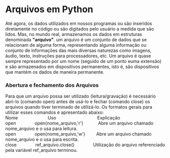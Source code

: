 # Arquivos em Python

Até agora, os dados utilizados em nossos programas ou são inseridos diretamente no código ou são digitados pelo usuário a medida que são lidos. 
Mas, no mundo real, armazenamos os dados em estruturas denominada **"arquivo"**.  um arquivo é um conjunto de dados que se relacionam de alguma forma, representando alguma informação ou conjunto de informações das mais diversas naturezas como imagens, áudio, texto, instruções para processadores, etc.
Um arquivo é quase sempre representado por um nome (seguido de um ponto euma extensão) e são armazenados em dispositivos permanentes, isto é, são dispositivos que mantém os dados de maneira permanente.

### Abertura e fechamento dos Arquivos

Para que um arquivo possa ser utilizado (leitura/gravação) é necessário abri-lo (comando open) antes de usá-lo e fechar (comando close) os arquivos quando tiver terminado de utilizá-lo. 
Os formatos gerais para utilizar esses comandos é apresentado abaixo:<br>
Nome&nbsp;&nbsp;&nbsp;&nbsp;&nbsp;&nbsp;&nbsp;&nbsp;&nbsp;&nbsp;&nbsp;&nbsp;&nbsp;&nbsp;&nbsp;&nbsp;&nbsp;&nbsp;&nbsp;&nbsp;&nbsp;&nbsp;&nbsp;&nbsp;Uso&nbsp;&nbsp;&nbsp;&nbsp;&nbsp;&nbsp;&nbsp;&nbsp;&nbsp;&nbsp;&nbsp;&nbsp;&nbsp;&nbsp;&nbsp;&nbsp;&nbsp;&nbsp;&nbsp;&nbsp;&nbsp;&nbsp;&nbsp;&nbsp;&nbsp;&nbsp;&nbsp;&nbsp;&nbsp;&nbsp;&nbsp;&nbsp;&nbsp;Explicação<br>
open&nbsp;&nbsp;&nbsp;&nbsp;&nbsp;&nbsp;&nbsp;&nbsp;&nbsp;&nbsp;&nbsp;&nbsp;&nbsp;&nbsp;&nbsp;open(nome_arquivo,'r')&nbsp;&nbsp;&nbsp;&nbsp;&nbsp;&nbsp;&nbsp;&nbsp;&nbsp;&nbsp;&nbsp;&nbsp;Abre um arquivo chamado nome_arquivo e o usa para leitura.<br>
open&nbsp;&nbsp;&nbsp;&nbsp;&nbsp;&nbsp;&nbsp;&nbsp;&nbsp;&nbsp;&nbsp;&nbsp;&nbsp;&nbsp;&nbsp;open(nome_arquivo,'w')&nbsp;&nbsp;&nbsp;&nbsp;&nbsp;&nbsp;&nbsp;&nbsp;&nbsp;Abre um arquivo chamado nome_arquivo e o usa para escrita.<br>
close&nbsp;&nbsp;&nbsp;&nbsp;&nbsp;&nbsp;&nbsp;&nbsp;&nbsp;&nbsp;&nbsp;&nbsp;&nbsp;&nbsp;&nbsp;ref_arquivo.close()&nbsp;&nbsp;&nbsp;&nbsp;&nbsp;&nbsp;&nbsp;&nbsp;&nbsp;&nbsp;&nbsp;&nbsp;&nbsp;&nbsp;&nbsp;Utilização do arquivo referenciado pela variável ref_arquivo terminou.<br>
